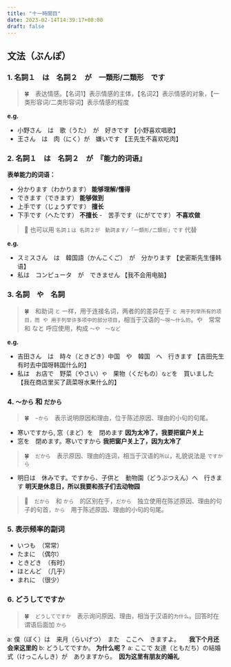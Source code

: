 ```yaml
---
title: "十一時間目"
date: 2023-02-14T14:39:17+08:00
draft: false
---
```


## 文法（ぶんぽ）

### 1. 名詞１　は　名詞２　が　一類形/二類形　です

> 🍀　表达情感。【名词1】表示情感的主体，【名词2】表示情感的对象，【一类形容词/二类形容词】表示情感的程度

**e.g.**

- 小野さん　は　歌（うた）　が　好きです      【小野喜欢唱歌】
- 王さん　は　肉（にく）が　嫌いです      【王先生不喜欢吃肉】　

### 2. 名詞１　は　名詞２　が　『能力的词语』

**表单能力的词语：**

- 分かります（わかります）		**能够理解/懂得**
- できます（できます）		**能够做到**
- 上手です（じょうずです）		**擅长**
- 下手です（へたです）		**不擅长**
-　苦手です（にがてです）		**不喜欢做**

> 🌟 也可以用 `名詞１は 名詞２が　動詞ます/「一類形/二類形」です` 代替

**e.g.**

- スミスさん　は　韓国語（かんこくご）　が　分かります      【史密斯先生懂韩语】
- 私は　コンピュータ　が　できません      【我不会用电脑】

### 3. 名詞　や　名詞

> 🍀　和助词 `と` 一样，用于连接名词，两者的的差异在于 `と 用于列举所有的项目，而 や 用于列举许多项中的部分项目`，相当于汉语的`～呀～什么的`。や　常常和 なと 呼应使用，构成 `〜や　〜など` 

**e.g.**

- 吉田さん　は　時々（ときどき）中国　や　韓国　へ　行きます      【吉田先生有时去中国呀韩国什么的】
- 私は　お店で　野菜（やさい）`や`　果物（くだもの）`など`を　買いました      【我在商店里买了蔬菜呀水果什么的】


### 4. `～から` 和 `だから`　

> 🍀　`~から`　表示说明原因和理由，位于陈述原因、理由的小句的句尾。

- 寒いですから, 窓（まど）を　閉めます      **因为太冷了，我要把窗户关上**
- 窓を　閉めます。寒いですから      **我把窗户关上了，因为太冷了**

> 🍀　`だから`　表示原因、理由的连词，相当于汉语的`所以`，礼貌说法是 `ですから`

- 明日は　休みです。ですから、子供と　動物園（どうぶつえん）へ　行きます      **明天是休息日，所以我要和孩子们去动物园**

> 🌟　`だから`　和 `から`　的区别在于，`だから`　独立使用在陈述原因、理由的句子的句首，`から`　用于陈述原因、理由的小句的句尾。

### 5. 表示频率的副词

- いつも　（常常）
- たまに　（偶尔）
- ときどき　（有时）
- ほとんど　（几乎）
- まれに　（很少）

### 6. どうしてですか

> 🍀　`どうしてですか`　表示询问原因、理由，相当于汉语的`为什么`。回答时在谓语后面加 `から`

a: 僕（ぼく）は　来月（らいげつ）　また　ここへ　きますよ。　　**我下个月还会来这里的**
b: どうしてですか。    **为什么呢？**
a: ここで 友達（ともだち）の結婚式（けっこんしき）が　ありますから。　**因为这里有朋友的婚礼**